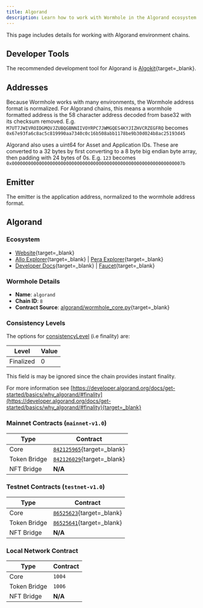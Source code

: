```yaml
---
title: Algorand
description: Learn how to work with Wormhole in the Algorand ecosystem with tools, address formats, contract details, and finality levels for a variety of environments.
---
```


This page includes details for working with Algorand environment chains.

## Developer Tools

The recommended development tool for Algorand is [Algokit](https://developer.algorand.org/docs/get-started/algokit/){target=_blank}.

## Addresses

Because Wormhole works with many environments, the Wormhole address format is normalized. For Algorand chains, this means a wormhole formatted address is the 58 character address decoded from base32 with its checksum removed. E.g. `M7UT7JWIVROIDGMQVJZUBQGBNNIIVOYRPC7JWMGQES4KYJIZHVCRZEGFRQ` becomes `0x67e93fa6c8ac5c819990aa7340c0c16b508abb1178be9b30d024b8ac25193d45`

Algorand also uses a uint64 for Asset and Application IDs. These are converted to a 32 bytes by first converting to a 8 byte big endian byte array, then padding with 24 bytes of 0s. E.g. `123` becomes `0x000000000000000000000000000000000000000000000000000000000000007b`

## Emitter 

The emitter is the application address, normalized to the wormhole address format. 

## Algorand

### Ecosystem

- [Website](https://algorand.com){target=_blank}
- [Allo Explorer](https://allo.info/){target=_blank} | [Pera Explorer](https://explorer.perawallet.app/){target=_blank}
- [Developer Docs](https://developer.algorand.org){target=_blank} | [Faucet](https://bank.testnet.algorand.network/){target=_blank}

### Wormhole Details

- **Name**: `algorand`
- **Chain ID**: `8`
- **Contract Source**: [algorand/wormhole_core.py](https://github.com/wormhole-foundation/wormhole/blob/main/algorand/wormhole_core.py){target=_blank}

### Consistency Levels

The options for [consistencyLevel](../../reference/components/core-contracts.md#consistencyLevel) (i.e finality) are:

|Level|Value|
|-----|-----|
|Finalized|0|

This field is may be ignored since the chain provides instant finality.

For more information see [https://developer.algorand.org/docs/get-started/basics/why_algorand/#finality](https://developer.algorand.org/docs/get-started/basics/why_algorand/#finality){target=_blank}

### Mainnet Contracts (<code>mainnet-v1.0</code>)

| Type         | Contract                                                              |
|--------------|-----------------------------------------------------------------------|
| Core         | [`842125965`](https://explorer.perawallet.app/application/842125965/){target=_blank} |
| Token Bridge | [`842126029`](https://explorer.perawallet.app/application/842126029/){target=_blank} |
| NFT Bridge   | **N/A**                                                               |

### Testnet Contracts (<code>testnet-v1.0</code>)

| Type         | Contract                                                                    |
|--------------|-----------------------------------------------------------------------------|
| Core         | [`86525623`](https://testnet.explorer.perawallet.app/application/86525623/){target=_blank} |
| Token Bridge | [`86525641`](https://testnet.explorer.perawallet.app/application/86525641/){target=_blank} |
| NFT Bridge   | **N/A**                                                                     |

### Local Network Contract

| Type         | Contract |
|--------------|----------|
| Core         | `1004`   |
| Token Bridge | `1006`   |
| NFT Bridge   | **N/A**  |